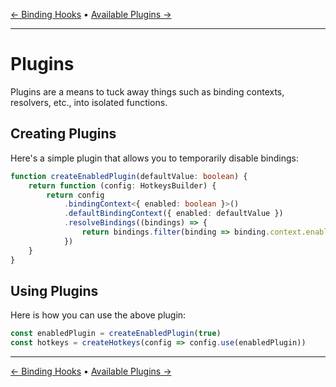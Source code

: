 [← Binding Hooks](./binding-hooks.md) • [Available Plugins →](./available-plugins.md)

---

# Plugins

Plugins are a means to tuck away things such as binding contexts, resolvers, etc., into isolated functions.

## Creating Plugins

Here's a simple plugin that allows you to temporarily disable bindings:

```ts
function createEnabledPlugin(defaultValue: boolean) {
    return function (config: HotkeysBuilder) {
        return config
            .bindingContext<{ enabled: boolean }>()
            .defaultBindingContext({ enabled: defaultValue })
            .resolveBindings((bindings) => {
                return bindings.filter(binding => binding.context.enabled === true)
            })
    }
}
```

## Using Plugins

Here is how you can use the above plugin:

```ts
const enabledPlugin = createEnabledPlugin(true)
const hotkeys = createHotkeys(config => config.use(enabledPlugin))
```

---

[← Binding Hooks](./binding-hooks.md) • [Available Plugins →](./available-plugins.md)
